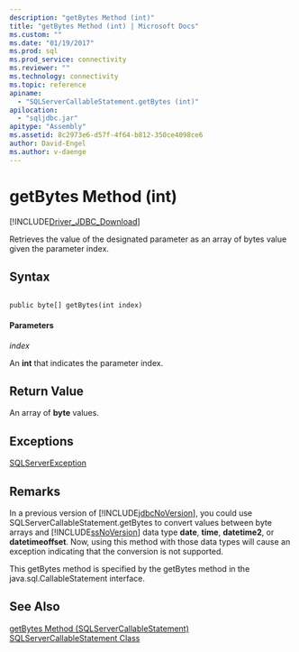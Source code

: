 ```yaml
---
description: "getBytes Method (int)"
title: "getBytes Method (int) | Microsoft Docs"
ms.custom: ""
ms.date: "01/19/2017"
ms.prod: sql
ms.prod_service: connectivity
ms.reviewer: ""
ms.technology: connectivity
ms.topic: reference
apiname: 
  - "SQLServerCallableStatement.getBytes (int)"
apilocation: 
  - "sqljdbc.jar"
apitype: "Assembly"
ms.assetid: 8c2973e6-d57f-4f64-b812-350ce4098ce6
author: David-Engel
ms.author: v-daenge
---
```

# getBytes Method (int)
[!INCLUDE[Driver_JDBC_Download](../../../includes/driver_jdbc_download.md)]

  Retrieves the value of the designated parameter as an array of bytes value given the parameter index.  
  
## Syntax  
  
```  
  
public byte[] getBytes(int index)  
```  
  
#### Parameters  
 *index*  
  
 An **int** that indicates the parameter index.  
  
## Return Value  
 An array of **byte** values.  
  
## Exceptions  
 [SQLServerException](../../../connect/jdbc/reference/sqlserverexception-class.md)  
  
## Remarks  
 In a previous version of [!INCLUDE[jdbcNoVersion](../../../includes/jdbcnoversion_md.md)], you could use SQLServerCallableStatement.getBytes to convert values between byte arrays and [!INCLUDE[ssNoVersion](../../../includes/ssnoversion-md.md)] data type **date**, **time**, **datetime2**, or **datetimeoffset**. Now, using this method with those data types will cause an exception indicating that the conversion is not supported.  
  
 This getBytes method is specified by the getBytes method in the java.sql.CallableStatement interface.  
  
## See Also  
 [getBytes Method &#40;SQLServerCallableStatement&#41;](../../../connect/jdbc/reference/getbytes-method-sqlservercallablestatement.md)   
 [SQLServerCallableStatement Class](../../../connect/jdbc/reference/sqlservercallablestatement-class.md)  
  
  
